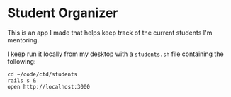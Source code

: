 # Student Organizer

This is an app I made that helps keep track of the current students I'm mentoring.

I keep run it locally from my desktop with a `students.sh` file containing the following:

```
cd ~/code/ctd/students
rails s &
open http://localhost:3000
```
